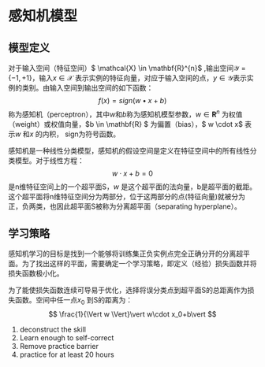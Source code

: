 # 感知机模型

## 模型定义

对于输入空间（特征空间）$ \mathcal{X} \in \mathbf{R}^{n}$ ,输出空间$\mathcal{Y} = \{-1, +1\}$，输入$x \in \mathcal{X}$ 表示实例的特征向量，对应于输入空间的点，$y \in \mathcal{Y}$表示实例的类别。由输入空间到输出空间的如下函数：
$$
f(x) = sign(w\bullet x+b)
$$
  称为感知机（perceptron），其中$w$和$b$称为感知机模型参数，$w \in \mathbf{R}^{n}$ 为权值（weight）或权值向量，$b \in \mathbf{R} $ 为偏置（bias），$ w \cdot x$ 表示$w$ 和$x$ 的内积， sign为符号函数。

感知机是一种线性分类模型，感知机的假设空间是定义在特征空间中的所有线性分类模型。对于线性方程：
$$
w\cdot x+b=0
$$
是n维特征空间上的一个超平面S，$w$ 是这个超平面的法向量，b是超平面的截距。这个超平面将n维特征空间分为两部分，位于这两部分的点(特征向量)就被分为正，负两类，也因此超平面S被称为分离超平面（separating hyperplane）。

## 学习策略

感知机学习的目标是找到一个能够将训练集正负实例点完全正确分开的分离超平面。为了找出这样的平面，需要确定一个学习策略，即定义（经验）损失函数并将损失函数极小化。

为了能使损失函数连续可导易于优化，选择将误分类点到超平面S的总距离作为损失函数。空间中任一点$x_0$ 到S的距离为：
$$
\frac{1}{\Vert w \Vert}\vert w\cdot x_0+b\vert
$$


1. deconstruct the skill
2. Learn enough to self-correct
3. Remove practice barrier
4. practice for at least 20 hours